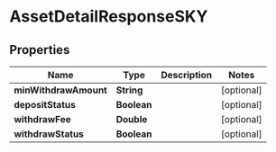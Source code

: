 

# AssetDetailResponseSKY


## Properties

| Name | Type | Description | Notes |
|------------ | ------------- | ------------- | -------------|
|**minWithdrawAmount** | **String** |  |  [optional] |
|**depositStatus** | **Boolean** |  |  [optional] |
|**withdrawFee** | **Double** |  |  [optional] |
|**withdrawStatus** | **Boolean** |  |  [optional] |



